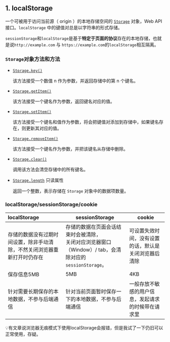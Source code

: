 
## 1. localStorage

一个可被用于访问当前源（ origin ）的本地存储空间的 [`Storage`](https://developer.mozilla.org/zh-CN/docs/Web/API/Storage) 对象，Web API 接口。`localStorage` 中的键值对总是以字符串的形式存储。

`sessionStorage`和`localStorage`是基于**特定于页面的协议**存在的本地存储，也就
是说`http://example.com` 与 `https://example.com`的``localStorage``相互隔离。

### `Storage`对象方法和方法

- [`Storage.key()`](https://developer.mozilla.org/zh-CN/docs/Web/API/Storage/key)

  该方法接受一个数值 n 作为参数，并返回存储中的第 n 个键名。

- [`Storage.getItem()`](https://developer.mozilla.org/zh-CN/docs/Web/API/Storage/getItem)

  该方法接受一个键名作为参数，返回键名对应的值。

- [`Storage.setItem()`](https://developer.mozilla.org/zh-CN/docs/Web/API/Storage/setItem)

  该方法接受一个键名和值作为参数，将会把键值对添加到存储中，如果键名存在，则更新其对应的值。

- [`Storage.removeItem()`](https://developer.mozilla.org/zh-CN/docs/Web/API/Storage/removeItem)

  该方法接受一个键名作为参数，并把该键名从存储中删除。

- [`Storage.clear()`](https://developer.mozilla.org/zh-CN/docs/Web/API/Storage/clear)

  调用该方法会清空存储中的所有键名。

- [`Storage.length`](https://developer.mozilla.org/zh-CN/docs/Web/API/Storage/length) 只读属性

  返回一个整数，表示存储在 `Storage` 对象中的数据项数量。



### localStorage/sessionStorage/cookie

| localStorage                                                 | sessionStorage                                               | cookie                                               |
| :----------------------------------------------------------- | ------------------------------------------------------------ | ---------------------------------------------------- |
| 存储的数据没有过期时间设置，除非手动清除，不然关闭浏览器重新打开时仍存在 | 存储的数据在页面会话结束时会被清除，<br />关闭对应浏览器窗口（Window）/ tab，会清除对应的`sessionStorage`。 | 可设置失效时间，没有设置的话，默认是关闭浏览器后清除 |
| 保存信息5MB                                                  | 5MB                                                          | 4KB                                                  |
| 针对需要长期保存的本地数据，不参与后端通信                   | 针对当前页面暂时保存一下的本地数据，不参与后端通信           | 一般存放不敏感的用户信息，发起请求的时候带在请求里   |



💡有文章说浏览器无痕模式下使用localStorage会报错，但是我试了一下仍旧可以正常使用，存疑。


